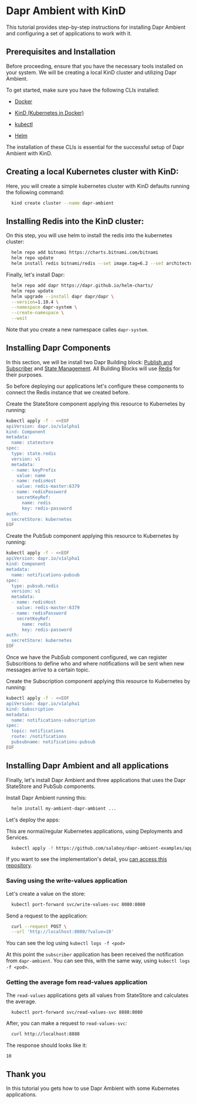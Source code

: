 # Dapr Ambient with KinD
This tutorial provides step-by-step instructions for installing Dapr Ambient and configuring a set of applications to work with it.

## Prerequisites and Installation
Before proceeding, ensure that you have the necessary tools installed on your system. We will be creating a local KinD cluster and utilizing Dapr Ambient.

To get started, make sure you have the following CLIs installed:

- [Docker](https://www.docker.com/)

- [KinD (Kubernetes in Docker)](https://kind.sigs.k8s.io/docs/user/quick-start/)

- [kubectl](https://kubernetes.io/docs/tasks/tools/)

- [Helm](https://helm.sh/docs/intro/install/)

The installation of these CLIs is essential for the successful setup of Dapr Ambient with KinD.

## Creating a local Kubernetes cluster with KinD: 

Here, you will create a simple kubernetes cluster with KinD defaults running the following command:

```bash
  kind create cluster --name dapr-ambient
```

## Installing Redis into the KinD cluster:

On this step, you will use helm to install the redis into the kubernetes cluster:

```sh
  helm repo add bitnami https://charts.bitnami.com/bitnami
  helm repo update                            
  helm install redis bitnami/redis --set image.tag=6.2 --set architecture=standalone
```

Finally, let's install Dapr: 

```sh
  helm repo add dapr https://dapr.github.io/helm-charts/
  helm repo update
  helm upgrade --install dapr dapr/dapr \
  --version=1.10.4 \
  --namespace dapr-system \
  --create-namespace \
  --wait
```

Note that you create a new namespace calles `dapr-system`.

## Installing Dapr Components

In this section, we will be install two Dapr Building block: [Publish and Subscriber](https://docs.dapr.io/developing-applications/building-blocks/pubsub/pubsub-overview/) and [State Management](https://docs.dapr.io/developing-applications/building-blocks/state-management/state-management-overview/). All Building Blocks will use [Redis](https://redis.io/) for their purposes.


So before deploying our applications let's configure these components to connect the Redis instance that we created before. 

Create the StateStore component applying this resource to Kubernetes by running:

```sh
kubectl apply -f - <<EOF
apiVersion: dapr.io/v1alpha1
kind: Component
metadata:
  name: statestore
spec:
  type: state.redis
  version: v1
  metadata:
  - name: keyPrefix
    value: name
  - name: redisHost
    value: redis-master:6379
  - name: redisPassword
    secretKeyRef:
      name: redis
      key: redis-password
auth:
  secretStore: kubernetes
EOF
```

Create the PubSub component applying this resource to Kubernetes by running:

```sh
kubectl apply -f - <<EOF
apiVersion: dapr.io/v1alpha1
kind: Component
metadata:
  name: notifications-pubsub
spec:
  type: pubsub.redis
  version: v1
  metadata:
  - name: redisHost
    value: redis-master:6379
  - name: redisPassword
    secretKeyRef:
      name: redis
      key: redis-password
auth:
  secretStore: kubernetes
EOF
```

Once we have the PubSub component configured, we can register Subscritions to define who and where notifications will be sent when new messages arrive to a certain topic.

Create the Subscription component applying this resource to Kubernetes by running:

```sh
kubectl apply -f - <<EOF
apiVersion: dapr.io/v1alpha1
kind: Subscription
metadata:
  name: notifications-subscription
spec:
  topic: notifications 
  route: /notifications
  pubsubname: notifications-pubsub
EOF
```

## Installing Dapr Ambient and all applications

Finally, let's install Dapr Ambient and three applications that uses the Dapr StateStore and PubSub components.

Install Dapr Ambient running this:

```sh
  helm install my-ambient-dapr-ambient ...
```

Let's deploy the apps:

This are normal/regular Kubernetes applications, using Deployments and Services.
```sh
  kubectl apply -f https://github.com/salaboy/dapr-ambient-examples/apps.yaml
```

If you want to see the implementation's detail, you [can access this repository](https://github.com/salaboy/dapr-ambient-examples).

### Saving using the write-values application

Let's create a value on the store:

```sh
  kubectl port-forward svc/write-values-svc 8080:8080
```

Send a request to the application:

```sh
  curl --request POST \
  --url 'http://localhost:8080/?value=10'
``` 

You can see the log using `kubectl logs -f <pod>`

At this point the `subscriber` application has been received the notification from `dapr-ambient`. You can see this, with the same way, using `kubectl logs -f <pod>`.

### Getting the average fom read-values application

The `read-values` applications gets all values from StateStore and calculates the average.

```sh
  kubectl port-forward svc/read-values-svc 8888:8080
```

After, you can make a request to `read-values-svc`:

```sh
  curl http://localhost:8888
```

The response should looks like it:

```
10
```

## Thank you

In this tutorial you gets how to use Dapr Ambient with some Kubernetes applications.